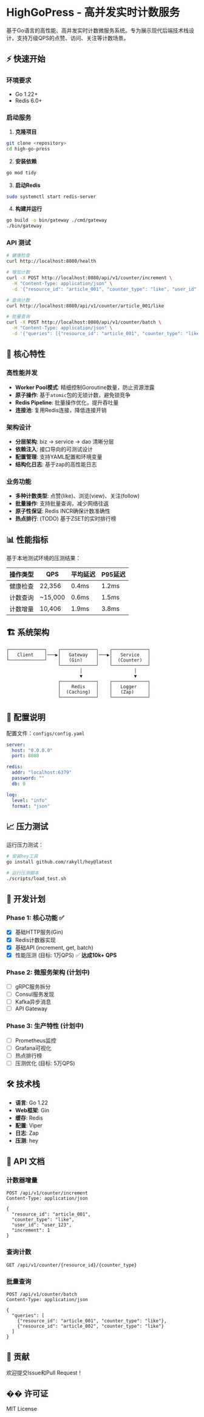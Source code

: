 # HighGoPress - 高并发实时计数服务

基于Go语言的高性能、高并发实时计数微服务系统。专为展示现代后端技术栈设计，支持万级QPS的点赞、访问、关注等计数场景。

## ⚡ 快速开始

### 环境要求
- Go 1.22+
- Redis 6.0+

### 启动服务

1. **克隆项目**
```bash
git clone <repository>
cd high-go-press
```

2. **安装依赖**
```bash
go mod tidy
```

3. **启动Redis**
```bash
sudo systemctl start redis-server
```

4. **构建并运行**
```bash
go build -o bin/gateway ./cmd/gateway
./bin/gateway
```

### API 测试

```bash
# 健康检查
curl http://localhost:8080/health

# 增加计数
curl -X POST http://localhost:8080/api/v1/counter/increment \
  -H "Content-Type: application/json" \
  -d '{"resource_id": "article_001", "counter_type": "like", "user_id": "user_123", "increment": 1}'

# 查询计数
curl http://localhost:8080/api/v1/counter/article_001/like

# 批量查询
curl -X POST http://localhost:8080/api/v1/counter/batch \
  -H "Content-Type: application/json" \
  -d '{"queries": [{"resource_id": "article_001", "counter_type": "like"}]}'
```

## 🎯 核心特性

### 高性能并发
- **Worker Pool模式**: 精细控制Goroutine数量，防止资源泄露
- **原子操作**: 基于`atomic`包的无锁计数，避免锁竞争
- **Redis Pipeline**: 批量操作优化，提升吞吐量
- **连接池**: 复用Redis连接，降低连接开销

### 架构设计
- **分层架构**: biz -> service -> dao 清晰分层
- **依赖注入**: 接口导向的可测试设计
- **配置管理**: 支持YAML配置和环境变量
- **结构化日志**: 基于zap的高性能日志

### 业务功能
- **多种计数类型**: 点赞(like)、浏览(view)、关注(follow)
- **批量操作**: 支持批量查询，减少网络往返
- **原子性保证**: Redis INCR确保计数准确性
- **热点排行**: (TODO) 基于ZSET的实时排行榜

## 📊 性能指标

基于本地测试环境的压测结果：

| 操作类型 | QPS | 平均延迟 | P95延迟 |
|---------|-----|----------|---------|
| 健康检查 | 22,356 | 0.4ms | 1.2ms |
| 计数查询 | ~15,000 | 0.6ms | 1.5ms |
| 计数增量 | 10,406 | 1.9ms | 3.8ms |

## 🏗️ 系统架构

```
┌─────────────┐    ┌─────────────┐    ┌─────────────┐
│   Client    │───▶│   Gateway   │───▶│   Service   │
└─────────────┘    │   (Gin)     │    │  (Counter)  │
                   └─────────────┘    └─────────────┘
                           │                   │
                           ▼                   ▼
                   ┌─────────────┐    ┌─────────────┐
                   │    Redis    │    │   Logger    │
                   │  (Caching)  │    │   (Zap)     │
                   └─────────────┘    └─────────────┘
```

## 🔧 配置说明

配置文件：`configs/config.yaml`

```yaml
server:
  host: "0.0.0.0"
  port: 8080

redis:
  addr: "localhost:6379"
  password: ""
  db: 0

log:
  level: "info"
  format: "json"
```

## 📈 压力测试

运行压力测试：

```bash
# 安装hey工具
go install github.com/rakyll/hey@latest

# 运行压测脚本
./scripts/load_test.sh
```

## 🚀 开发计划

### Phase 1: 核心功能 ✅
- [x] 基础HTTP服务(Gin)
- [x] Redis计数器实现
- [x] 基础API (increment, get, batch)
- [x] 性能压测 (目标: 1万QPS) ✅ **达成10k+ QPS**

### Phase 2: 微服务架构 (计划中)
- [ ] gRPC服务拆分
- [ ] Consul服务发现
- [ ] Kafka异步消息
- [ ] API Gateway

### Phase 3: 生产特性 (计划中)
- [ ] Prometheus监控
- [ ] Grafana可视化
- [ ] 热点排行榜
- [ ] 压测优化 (目标: 5万QPS)

## 🛠️ 技术栈

- **语言**: Go 1.22
- **Web框架**: Gin
- **缓存**: Redis
- **配置**: Viper
- **日志**: Zap
- **压测**: hey

## 📝 API 文档

### 计数器增量
```
POST /api/v1/counter/increment
Content-Type: application/json

{
  "resource_id": "article_001",
  "counter_type": "like",
  "user_id": "user_123", 
  "increment": 1
}
```

### 查询计数
```
GET /api/v1/counter/{resource_id}/{counter_type}
```

### 批量查询
```
POST /api/v1/counter/batch
Content-Type: application/json

{
  "queries": [
    {"resource_id": "article_001", "counter_type": "like"},
    {"resource_id": "article_002", "counter_type": "like"}
  ]
}
```

## 🤝 贡献

欢迎提交Issue和Pull Request！

## �� 许可证

MIT License 